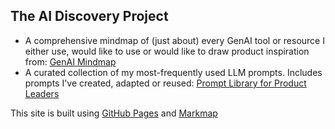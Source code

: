 ## The AI Discovery Project
 - A comprehensive mindmap of (just about) every GenAI tool or resource I either use, would like to use or would like to draw product inspiration from: [GenAI Mindmap](https://survivalcrziest.github.io/ai/discovery.html)
 - A curated collection of my most-frequently used LLM prompts. Includes prompts I've created, adapted or reused: [Prompt Library for Product Leaders](pl_prompt_library.md)

 This site is built using [GitHub Pages](https://pages.github.com/) and [Markmap](https://github.com/markmap/markmap)


